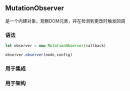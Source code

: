 ## MutationObserver

是一个内建对象，观察DOM元素，并在检测到更改时触发回调

### 语法

```js
let observer = new MutationObserver(callback)

observer.observer(node,config)

```

### 用于集成

### 用于架构

